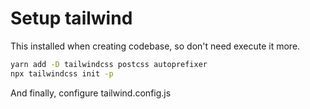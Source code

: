 # Setup tailwind

This installed when creating codebase, so don't need execute it more.

```bash
yarn add -D tailwindcss postcss autoprefixer
npx tailwindcss init -p
```

And finally, configure tailwind.config.js
